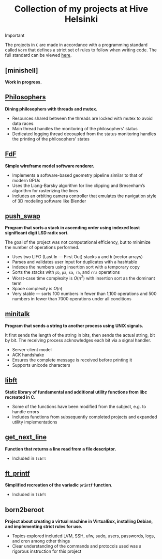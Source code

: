 # <p align="middle">Collection of my projects at Hive Helsinki</p>

> [!IMPORTANT]
> The projects in `C` are made in accordance with a programming standard called `Norm` that defines a strict set of rules to follow when writing code. The full standard can be viewed [here](https://github.com/42School/norminette/blob/master/pdf/en.norm.pdf).

## [minishell]
**Work in progress.**

## [Philosophers](https://github.com/mordori/Philosophers)
**Dining philosophers with threads and mutex.**
- Resources shared between the threads are locked with mutex to avoid data races
- Main thread handles the monitoring of the philosophers' status
- Dedicated logging thread decoupled from the status monitoring handles the printing of the philosophers' states

## [FdF](https://github.com/mordori/FdF)
**Simple wireframe model software renderer.**
- Implements a software-based geometry pipeline similar to that of modern GPUs
- Uses the Liang-Barsky algorithm for line clipping and Bresenham’s algorithm for rasterizing the lines
- Includes an orbiting camera controller that emulates the navigation style of 3D modeling software like Blender

## [push_swap](https://github.com/mordori/push_swap)
**Program that sorts a stack in ascending order using indexed least significant digit LSD radix sort.**

The goal of the project was not computational efficiency, but to minimize the number of operations performed.
- Uses two LIFO (Last In — First Out) stacks `a` and `b` (vector arrays)
- Parses and validates user input for duplicates with a hashtable
- Indexes the numbers using insertion sort with a temporary copy
- Sorts the stacks with `pb`, `pa`, `sa`, `ra`, and `rra` operations
- Worst-case time complexity is $O(n^2)$ with insertion sort as the dominant term
- Space complexity is $O(n)$
- Very stable — sorts 100 numbers in fewer than 1,100 operations and 500 numbers in fewer than 7000 operations under all conditions

## [minitalk](https://github.com/mordori/minitalk)
**Program that sends a string to another process using UNIX signals.**

It first sends the length of the string in bits, then sends the actual string, bit by bit. The receiving process acknowledges each bit via a signal handler.
- Server-client model
- ACK handshake
- Ensures the complete message is received before printing it
- Supports unicode characters

## [libft](https://github.com/mordori/libft)
**Static library of fundamental and additional utility functions from libc recreated in C.**
- Some of the functions have been modified from the subject, e.g. to handle errors
- Includes functions from subsequently completed projects and expanded utility implementations

## [get_next_line](https://github.com/mordori/get_next_line)
**Function that returns a line read from a file descriptor.**
- Included in `libft`

## [ft_printf](https://github.com/mordori/ft_printf)
**Simplified recreation of the variadic `printf` function.**
- Included in `libft`

## born2beroot
**Project about creating a virtual machine in VirtualBox, installing Debian, and implementing strict rules for use.**
- Topics explored included LVM, SSH, ufw, sudo, users, passwords, logs, and cron among other things
- Clear understanding of the commands and protocols used was a rigorous instruction for this project
